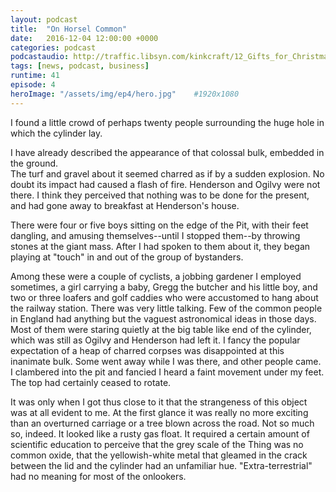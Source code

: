 ```yaml
---
layout: podcast
title:  "On Horsel Common"
date:   2016-12-04 12:00:00 +0000
categories: podcast
podcastaudio: http://traffic.libsyn.com/kinkcraft/12_Gifts_for_Christmas.mp3
tags: [news, podcast, business]
runtime: 41
episode: 4
heroImage: "/assets/img/ep4/hero.jpg"    #1920x1080
---
```

I found a little crowd of perhaps twenty people surrounding the
huge hole in which the cylinder lay.

I have already described the appearance of that colossal bulk, embedded in the ground.  
The turf and gravel about it seemed charred as if by a sudden explosion.  No
doubt its impact had caused a flash of fire.  Henderson and Ogilvy
were not there.  I think they perceived that nothing was to be done
for the present, and had gone away to breakfast at Henderson's house.

There were four or five boys sitting on the edge of the Pit, with
their feet dangling, and amusing themselves--until I stopped them--by
throwing stones at the giant mass.  After I had spoken to them about
it, they began playing at "touch" in and out of the group of
bystanders.

Among these were a couple of cyclists, a jobbing gardener I
employed sometimes, a girl carrying a baby, Gregg the butcher and his
little boy, and two or three loafers and golf caddies who were
accustomed to hang about the railway station.  There was very little
talking.  Few of the common people in England had anything but the
vaguest astronomical ideas in those days.  Most of them were staring
quietly at the big table like end of the cylinder, which was still as
Ogilvy and Henderson had left it.  I fancy the popular expectation of
a heap of charred corpses was disappointed at this inanimate bulk.
Some went away while I was there, and other people came.  I clambered
into the pit and fancied I heard a faint movement under my feet.  The
top had certainly ceased to rotate.

It was only when I got thus close to it that the strangeness of
this object was at all evident to me.  At the first glance it was
really no more exciting than an overturned carriage or a tree blown
across the road.  Not so much so, indeed.  It looked like a rusty gas
float.  It required a certain amount of scientific education to
perceive that the grey scale of the Thing was no common oxide, that
the yellowish-white metal that gleamed in the crack between the lid
and the cylinder had an unfamiliar hue.  "Extra-terrestrial" had no
meaning for most of the onlookers.